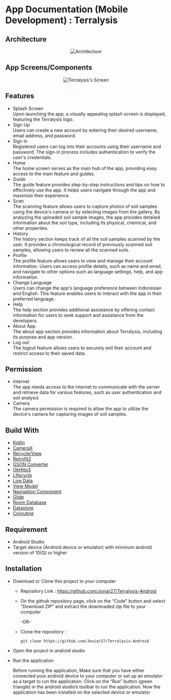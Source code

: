 # App Documentation (Mobile Development) : Terralysis

## Architecture

<p align="center">
    <img src="https://github.com/Joviar27/Terralysis-Android/assets/95416905/46629a54-96cf-40a1-9f61-f9b5de98f6e4" alt="Architecture">
</p>

## App Screens/Components

<p align="center">
    <img src="https://github.com/Joviar27/Terralysis-Android/assets/109568118/a71ecc08-acee-4e8a-92ee-345176c23fcc" alt="Terralysis's Screen">
</p>

## Features

- Splash Screen\
  Upon launching the app, a visually appealing splash screen is displayed, featuring the Terralysis logo.
- Sign Up\
  Users can create a new account by entering their desired username, email address, and password.
- Sign In\
  Registered users can log into their accounts using their username and password. The sign-in process includes authentication to verify the user's credentials.
- Home\
  The home screen serves as the main hub of the app, providing easy access to the main feature and guides.
- Guide\
  The guide feature provides step-by-step instructions and tips on how to effectively use the app. It helps users navigate through the app and maximize their experience.
- Scan\
  The scanning feature allows users to capture photos of soil samples using the device's camera or by selecting images from the gallery. By analyzing the uploaded soil sample images, the app provides detailed information about the soil type, including its physical, chemical, and other properties.
- History\
  The history section keeps track of all the soil samples scanned by the user. It provides a chronological record of previously scanned soil samples, allowing users to review all the scanned soils.
- Profile\
  The profile feature allows users to view and manage their account information. Users can access profile details, such as name and email, and navigate to other options such as language settings, help, and app information.
- Change Language\
  Users can change the app's language preference between Indonesian and English. This feature enables users to interact with the app in their preferred language.
- Help\
  The help section provides additional assistance by offering contact information for users to seek support and assistance from the developers.
- About App\
  The about app section provides information about Terralysis, including its purpose and app version.
- Log out\
The logout feature allows users to securely exit their account and restrict access to their saved data.
## Permission

- Internet\
  The app needs access to the internet to communicate with the server and retrieve data for various features, such as user authentication and soil analysis
- Camera\
  The camera permission is required to allow the app to utilize the device's camera for capturing images of soil samples.
  
## Build With

- [Kotlin](https://kotlinlang.org)
- [CameraX](https://developer.android.com/training/camerax)
- [RecyclerView](https://developer.android.com/develop/ui/views/layout/recyclerview)
- [Retrofit2](https://github.com/square/retrofit)
- [GSON Converter](https://github.com/square/retrofit/tree/master/retrofit-converters/gson)
- [OkHttp3](https://github.com/square/okhttp)
- [Lifecycle](https://developer.android.com/jetpack/androidx/releases/lifecycle)
- [Live Data](https://developer.android.com/topic/libraries/architecture/livedata)
- [View Model](https://developer.android.com/topic/libraries/architecture/viewmodel)
- [Navigation Component](https://developer.android.com/guide/navigation/get-started)
- [Glide](https://github.com/bumptech/glide)
- [Room Database](https://developer.android.com/jetpack/androidx/releases/room)
- [Datastore](https://developer.android.com/jetpack/androidx/releases/datastore)
- [Coroutine](https://kotlinlang.org/docs/coroutines-overview.html)

## Requirement

- Android Studio
- Target device (Android device or emulator) with minimum android version of 10(Q) or higher

## Installation

- Download or Clone this project to your computer
    
    - Repository Link : https://github.com/Joviar27/Terralysis-Android

    - On the github repository page, click on the “Code” button and select “Download ZIP” and extract the downloaded zip file to your computer
    
        -OR-

    - Clone the repository :
    
        ```
        git clone https://github.com/Joviar27/Terralysis-Android
        ```

- Open the project in android studio
- Run the application

    Before running the application, Make sure that you have either connected your android device to your computer or set up an emulator as a target to run the application. Click on the “Run” button (green triangle) in the android studio’s toolbar to run the application. Now the application has been installed on the selected device or emulator



 
